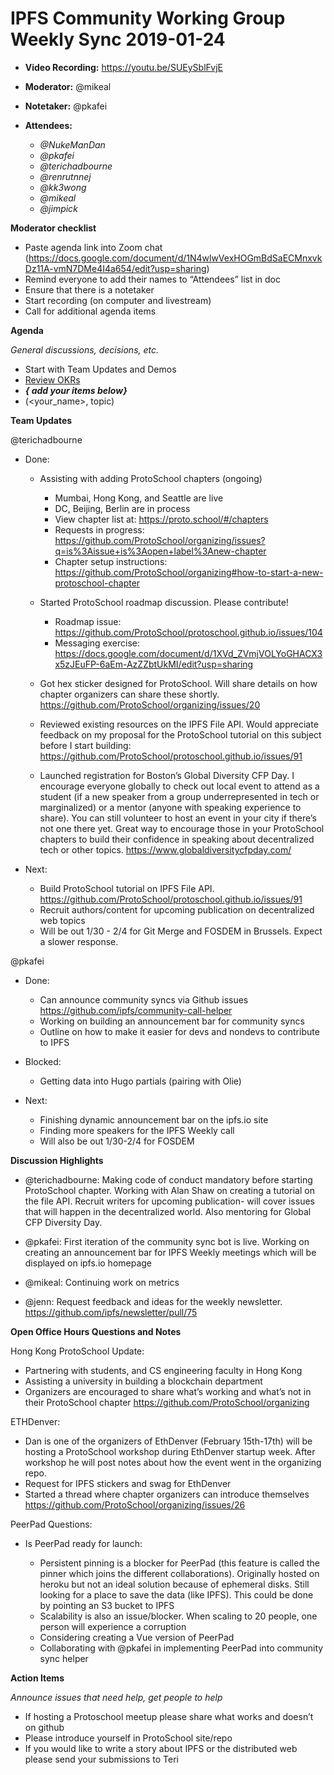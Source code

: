 # IPFS Community Working Group Weekly Sync 2019-01-24

-   **Video Recording:** <https://youtu.be/SUEySblFvjE>
-   **Moderator:** @mikeal
-   **Notetaker:** @pkafei
-   **Attendees:**

    -   _@NukeManDan_
    -   _@pkafei_
    -   _@terichadbourne_
    -   _@renrutnnej_
    -   _@kk3wong_
    -   _@mikeal_
    -   _@jimpick_

**Moderator checklist**

-   Paste agenda link into Zoom chat (<https://docs.google.com/document/d/1N4wlwVexHOGmBdSaECMnxvkDz11A-vmN7DMe4I4a654/edit?usp=sharing>)
-   Remind everyone to add their names to “Attendees” list in doc
-   Ensure that there is a notetaker
-   Start recording (on computer and livestream)
-   Call for additional agenda items

**Agenda**

_General discussions, decisions, etc._

-   Start with Team Updates and Demos
-   [Review OKRs](https://github.com/ipfs/community/blob/master/okrs/2019-q1.md)
-   **_{ add your items below}_**
-   (&lt;your_name>, topic)

  


**Team Updates**

@terichadbourne

-   Done:

    -   Assisting with adding ProtoSchool chapters (ongoing)

        -   Mumbai, Hong Kong, and Seattle are live
        -   DC, Beijing, Berlin are in process
        -   View chapter list at: <https://proto.school/#/chapters>
        -   Requests in progress: <https://github.com/ProtoSchool/organizing/issues?q=is%3Aissue+is%3Aopen+label%3Anew-chapter> 
        -   Chapter setup instructions: <https://github.com/ProtoSchool/organizing#how-to-start-a-new-protoschool-chapter> 

    -   Started ProtoSchool roadmap discussion. Please contribute!

        -   Roadmap issue: <https://github.com/ProtoSchool/protoschool.github.io/issues/104>
        -   Messaging exercise: <https://docs.google.com/document/d/1XVd_ZVmjVOLYoGHACX3x5zJEuFP-6aEm-AzZZbtUkMI/edit?usp=sharing>

    -   Got hex sticker designed for ProtoSchool. Will share details on how chapter organizers can share these shortly. <https://github.com/ProtoSchool/organizing/issues/20> 
    -   Reviewed existing resources on the IPFS File API. Would appreciate feedback on my proposal for the ProtoSchool tutorial on this subject before I start building: <https://github.com/ProtoSchool/protoschool.github.io/issues/91> 
    -   Launched registration for Boston’s Global Diversity CFP Day. I encourage everyone globally to check out local event to attend as a student (if a new speaker from a group underrepresented in tech or marginalized) or a mentor (anyone with speaking experience to share). You can still volunteer to host an event in your city if there’s not one there yet. Great way to encourage those in your ProtoSchool chapters to build their confidence in speaking about decentralized tech or other topics. <https://www.globaldiversitycfpday.com/> 

-   Next:

    -   Build ProtoSchool tutorial on IPFS File API. <https://github.com/ProtoSchool/protoschool.github.io/issues/91> 
    -   Recruit authors/content for upcoming publication on decentralized web topics
    -   Will be out 1/30 - 2/4 for Git Merge and FOSDEM in Brussels. Expect a slower response.

@pkafei

-   Done:

    -   Can announce community syncs via Github issues <https://github.com/ipfs/community-call-helper> 
    -   Working on building an announcement bar for community syncs
    -   Outline on how to make it easier for devs and nondevs to contribute to IPFS

-   Blocked:

    -   Getting data into Hugo partials (pairing with Olie)

-   Next:

    -   Finishing dynamic announcement bar on the ipfs.io site
    -   Finding more speakers for the IPFS Weekly call
    -   Will also be out 1/30-2/4 for FOSDEM

**Discussion Highlights**

* @terichadbourne: Making code of conduct mandatory before starting ProtoSchool chapter. Working with Alan Shaw on creating a tutorial on the file API. Recruit writers for upcoming publication- will cover issues that will happen in the decentralized world. Also mentoring for Global CFP Diversity Day.


* @pkafei: First iteration of the community sync bot is live. Working on creating an announcement bar for IPFS Weekly meetings which will be displayed on ipfs.io homepage


* @mikeal: Continuing work on metrics


* @jenn: Request feedback and ideas for the weekly newsletter. https://github.com/ipfs/newsletter/pull/75

  
**Open Office Hours Questions and Notes**

Hong Kong ProtoSchool Update:

-   Partnering with students, and CS engineering faculty in Hong Kong
-   Assisting a university in building a blockchain department
-   Organizers are encouraged to share what’s working and what’s not in their ProtoSchool chapter https://github.com/ProtoSchool/organizing

  
ETHDenver:

-   Dan is one of the organizers of EthDenver (February 15th-17th) will be hosting a ProtoSchool workshop during EthDenver startup week. After workshop he will post notes about how the event went in the organizing repo.
-   Request for IPFS stickers and swag for EthDenver
-   Started a thread where chapter organizers can introduce themselves https://github.com/ProtoSchool/organizing/issues/26


PeerPad Questions:

-   Is PeerPad ready for launch:

    -   Persistent pinning is a blocker for PeerPad (this feature is called the pinner which joins the different collaborations). Originally hosted on heroku but not an ideal solution because of ephemeral disks. Still looking for a place to save the data (like IPFS). This could be done by pointing an S3 bucket to IPFS
    -   Scalability is also an issue/blocker. When scaling to 20 people, one person will experience a corruption
    -   Considering creating a Vue version of PeerPad
    -    Collaborating with @pkafei in implementing PeerPad into community sync helper


**Action Items**

_Announce issues that need help, get people to help_

-   If hosting a Protoschool meetup please share what works and doesn’t on github
-   Please introduce yourself in ProtoSchool site/repo
-   If you would like to write a story about IPFS or the distributed web please send your submissions to Teri
